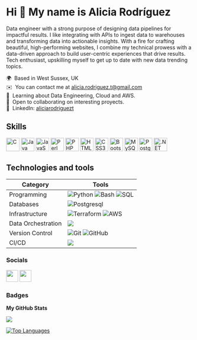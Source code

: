Hi 👋 My name is Alicia Rodríguez
=================================

Data engineer with a strong purpose of designing data pipelines for impactful results. I like integrating with APIs to ingest data to warehouses and transforming data into actionable insights. With a fire for crafting beautiful, high-performing websites, I combine my technical prowess with a data-driven approach to build user-centric experiences that drive results. Tech enthusiast, upskilling myself to get up to date with new data trending topics.

🌍  Based in West Sussex, UK <br/>
✉️  You can contact me at [alicia.rodriguez.t@gmail.com](mailto:alicia.rodriguez.t@gmail.com) <br/>
🧠  Learning about Data Engineering, Cloud and AWS. <br/>
🤝  Open to collaborating on interesting proyects. <br/>
🔗  LinkedIn: [aliciarodriguezt](https://www.linkedin.com/in/aliciarodriguezt/) <br/>

## Skills

<p align="left">
<a href="https://docs.microsoft.com/en-us/cpp/?view=msvc-170" target="_blank" rel="noreferrer"><img src="https://raw.githubusercontent.com/danielcranney/readme-generator/main/public/icons/skills/c-colored.svg" width="36" height="36" alt="C" /></a>
<a href="https://www.oracle.com/java/" target="_blank" rel="noreferrer"><img src="https://raw.githubusercontent.com/danielcranney/readme-generator/main/public/icons/skills/java-colored.svg" width="36" height="36" alt="Java" /></a>
<a href="https://developer.mozilla.org/en-US/docs/Web/JavaScript" target="_blank" rel="noreferrer"><img src="https://raw.githubusercontent.com/danielcranney/readme-generator/main/public/icons/skills/javascript-colored.svg" width="36" height="36" alt="JavaScript" /></a>
<a href="https://www.perl.org/" target="_blank" rel="noreferrer"><img src="https://raw.githubusercontent.com/danielcranney/readme-generator/main/public/icons/skills/perl-colored.svg" width="36" height="36" alt="Perl" /></a>
<a href="https://www.php.net/" target="_blank" rel="noreferrer"><img src="https://raw.githubusercontent.com/danielcranney/readme-generator/main/public/icons/skills/php-colored.svg" width="36" height="36" alt="PHP" /></a>
<a href="https://developer.mozilla.org/en-US/docs/Glossary/HTML5" target="_blank" rel="noreferrer"><img src="https://raw.githubusercontent.com/danielcranney/readme-generator/main/public/icons/skills/html5-colored.svg" width="36" height="36" alt="HTML5" /></a>
<a href="https://www.w3.org/TR/CSS/#css" target="_blank" rel="noreferrer"><img src="https://raw.githubusercontent.com/danielcranney/readme-generator/main/public/icons/skills/css3-colored.svg" width="36" height="36" alt="CSS3" /></a>
<a href="https://getbootstrap.com/" target="_blank" rel="noreferrer"><img src="https://raw.githubusercontent.com/danielcranney/readme-generator/main/public/icons/skills/bootstrap-colored.svg" width="36" height="36" alt="Bootstrap" /></a>
<a href="https://www.mysql.com/" target="_blank" rel="noreferrer"><img src="https://raw.githubusercontent.com/danielcranney/readme-generator/main/public/icons/skills/mysql-colored.svg" width="36" height="36" alt="MySQL" /></a>
<a href="https://www.postgresql.org/" target="_blank" rel="noreferrer"><img src="https://raw.githubusercontent.com/danielcranney/readme-generator/main/public/icons/skills/postgresql-colored.svg" width="36" height="36" alt="PostgreSQL" /></a>
<a href="https://dotnet.microsoft.com/en-us/" target="_blank" rel="noreferrer"><img src="https://raw.githubusercontent.com/danielcranney/readme-generator/main/public/icons/skills/dot-net-colored.svg" width="36" height="36" alt=".NET" /></a>
</p>

## Technologies and tools

| Category | Tools    |
|----------|----------|
| Programming | <img src="https://camo.githubusercontent.com/b389ae495c4f1f5832e01542af24a5c2ae718cf21f9aea06d090e07a6db196bd/68747470733a2f2f696d672e736869656c64732e696f2f62616467652f507974686f6e2d3337373641423f6c6f676f3d707974686f6e266c6f676f436f6c6f723d7768697465267374796c653d666c6174" alt="Python" data-canonical-src="https://img.shields.io/badge/Python-3776AB?logo=python&amp;logoColor=white&amp;style=flat" style="max-width: 100%;"> <img src="https://camo.githubusercontent.com/2d01b97251551a1e30525f2d27f6a098898cc2596da8200b754ddb4561951dbd/68747470733a2f2f696d672e736869656c64732e696f2f62616467652f426173682d3445414132353f6c6f676f3d676e752d62617368266c6f676f436f6c6f723d7768697465267374796c653d666c6174" alt="Bash" data-canonical-src="https://img.shields.io/badge/Bash-4EAA25?logo=gnu-bash&amp;logoColor=white&amp;style=flat" style="max-width: 100%;"> <img src="https://camo.githubusercontent.com/a9915ba902658d636c8a61859012ab9aeba055452480430f5875f008d3772fbb/68747470733a2f2f696d672e736869656c64732e696f2f62616467652f53514c2d3434373941313f6c6f676f3d73716c266c6f676f436f6c6f723d7768697465267374796c653d666c6174" alt="SQL" data-canonical-src="https://img.shields.io/badge/SQL-4479A1?logo=sql&amp;logoColor=white&amp;style=flat" style="max-width: 100%;">  |
| Databases | <img src="https://camo.githubusercontent.com/1d146d65e1a6a70441a919ae311f66b959e6a6401eba5d5c969df999789d0129/68747470733a2f2f696d672e736869656c64732e696f2f62616467652f506f737467726553514c2d3333363739313f6c6f676f3d706f737467726573716c266c6f676f436f6c6f723d7768697465267374796c653d666c6174" alt="Postgresql" data-canonical-src="https://img.shields.io/badge/PostgreSQL-336791?logo=postgresql&amp;logoColor=white&amp;style=flat" style="max-width: 100%;"> |
| Infrastructure | 	<img src="https://camo.githubusercontent.com/1b865913ab4a2382d070966d940fc3a222027409c33d87c6ab2676f5d1e8d0c3/68747470733a2f2f696d672e736869656c64732e696f2f62616467652f5465727261666f726d2d3841344237363f6c6f676f3d7465727261666f726d266c6f676f436f6c6f723d7768697465267374796c653d666c6174" alt="Terraform" data-canonical-src="https://img.shields.io/badge/Terraform-8A4B76?logo=terraform&amp;logoColor=white&amp;style=flat" style="max-width: 100%;"> <img src="https://camo.githubusercontent.com/07e270495f67c17ddc90bddd7c5ba9e32f8e388db66d6fafc363f26842d221f1/68747470733a2f2f696d672e736869656c64732e696f2f62616467652f4157532d3233324633453f6c6f676f3d616d617a6f6e2d617773266c6f676f436f6c6f723d7768697465267374796c653d666c6174" alt="AWS" data-canonical-src="https://img.shields.io/badge/AWS-232F3E?logo=amazon-aws&amp;logoColor=white&amp;style=flat" style="max-width: 100%;"> |
| Data Orchestration | <img src="https://img.shields.io/badge/Prefect-black?logo=prefect"> |
| Version Control | <img src="https://camo.githubusercontent.com/c32378e5940d250dcd14c69169cd63d6e89026855a1f7c33774b42e53739b0e2/68747470733a2f2f696d672e736869656c64732e696f2f62616467652f4769742d4630353033323f6c6f676f3d676974266c6f676f436f6c6f723d7768697465267374796c653d666c6174" alt="Git" data-canonical-src="https://img.shields.io/badge/Git-F05032?logo=git&amp;logoColor=white&amp;style=flat" style="max-width: 100%;"> <img src="https://camo.githubusercontent.com/df1b17c78cb9d536b75c7aac390804a95febe8b863800236a2df5d839538f382/68747470733a2f2f696d672e736869656c64732e696f2f62616467652f4769744875622d3138313731373f6c6f676f3d676974687562266c6f676f436f6c6f723d7768697465267374796c653d666c6174" alt="GitHub" data-canonical-src="https://img.shields.io/badge/GitHub-181717?logo=github&amp;logoColor=white&amp;style=flat" style="max-width: 100%;"> |
| CI/CD | <image src="https://img.shields.io/badge/GitHub_Actions-white?logo=githubactions&logoColor=white&labelColor=blue&color=blue"> |


### Socials

<p align="left"> <a href="https://www.github.com/alixiazul" target="_blank" rel="noreferrer"><img src="https://raw.githubusercontent.com/danielcranney/readme-generator/main/public/icons/socials/github.svg" width="32" height="32" /></a> <a href="https://www.linkedin.com/in/aliciarodriguezt/" target="_blank" rel="noreferrer"><img src="https://raw.githubusercontent.com/danielcranney/readme-generator/main/public/icons/socials/linkedin.svg" width="32" height="32" /></a></p>

### Badges

<b>My GitHub Stats</b>

<a href="http://www.github.com/alixiazul"><img src="https://github-readme-streak-stats.herokuapp.com/?user=alixiazul&stroke=ffffff&background=1c1917&ring=0891b2&fire=0891b2&currStreakNum=ffffff&currStreakLabel=0891b2&sideNums=ffffff&sideLabels=ffffff&dates=ffffff&hide_border=true" /></a>

<a href="https://github.com/alixiazul" align="left"><img src="https://github-readme-stats.vercel.app/api/top-langs/?username=alixiazul&langs_count=10&title_color=0891b2&text_color=ffffff&icon_color=0891b2&bg_color=1c1917&hide_border=true&locale=en&custom_title=Top%20%Languages" alt="Top Languages" /></a>
